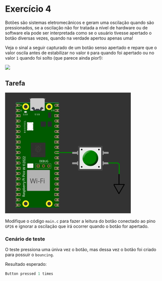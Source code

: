 # Exercício 4

Botões são sistemas eletromecânicos e geram uma oscilação quando são pressionados, se a oscilação não for tratada a nível de hardware ou de software ela pode ser interpretada como se o usuário tivesse apertado o botão diversas vezes, quando na verdade apertou apenas uma!

Veja o sinal a seguir capturado de um botão senso apertado e repare que o valor oscila antes de estabilizar no valor `0` para quando foi apertado ou no valor `1` quando foi solto (que parece ainda pior!):

![](https://hackaday.com/wp-content/uploads/2015/11/debounce_bouncing.png)

## Tarefa

![](diagram.png)

Modifique o código `main.c` para fazer a leitura do botão conectado ao pino `GP26` e ignorar a oscilação que irá ocorrer quando o botão for apertado.

### Cenário de teste

O teste pressiona uma úniva vez o botão, mas dessa vez o botão foi criado para possuir o `bouncing`.

Resultado esperado:

``` c
Button pressed 1 times
```
